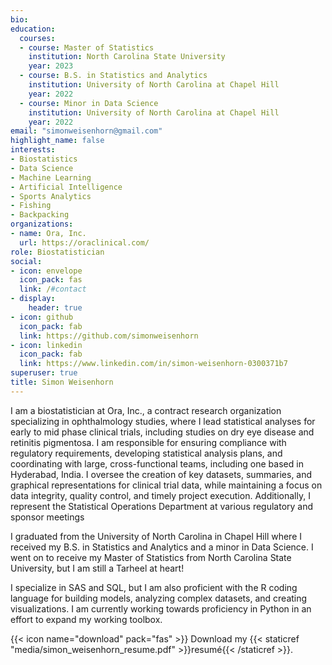 ```yaml
---
bio: 
education:
  courses:
  - course: Master of Statistics
    institution: North Carolina State University
    year: 2023
  - course: B.S. in Statistics and Analytics
    institution: University of North Carolina at Chapel Hill
    year: 2022
  - course: Minor in Data Science
    institution: University of North Carolina at Chapel Hill
    year: 2022
email: "simonweisenhorn@gmail.com"
highlight_name: false
interests:
- Biostatistics
- Data Science
- Machine Learning
- Artificial Intelligence
- Sports Analytics
- Fishing
- Backpacking
organizations:
- name: Ora, Inc.
  url: https://oraclinical.com/
role: Biostatistician
social:
- icon: envelope
  icon_pack: fas
  link: /#contact
- display:
    header: true
- icon: github
  icon_pack: fab
  link: https://github.com/simonweisenhorn
- icon: linkedin
  icon_pack: fab
  link: https://www.linkedin.com/in/simon-weisenhorn-0300371b7
superuser: true
title: Simon Weisenhorn
---
```


I am a biostatistician at Ora, Inc., a contract research organization specializing in ophthalmology studies, where I lead statistical analyses for early to mid phase clinical trials, including studies on dry eye disease and retinitis pigmentosa. I am responsible for ensuring compliance with regulatory requirements, developing statistical analysis plans, and coordinating with large, cross-functional teams, including one based in Hyderabad, India. I oversee the creation of key datasets, summaries, and graphical representations for clinical trial data, while maintaining a focus on data integrity, quality control, and timely project execution. Additionally, I represent the Statistical Operations Department at various regulatory and sponsor meetings

I graduated from the University of North Carolina in Chapel Hill where I received my B.S. in Statistics and Analytics and a minor in Data Science. I went on to receive my Master of Statistics from North Carolina State University, but I am still a Tarheel at heart!

I specialize in SAS and SQL, but I am also proficient with the R coding language for building models, analyzing complex datasets, and creating visualizations. I am currently working towards proficiency in Python in an effort to expand my working toolbox.


{{< icon name="download" pack="fas" >}} Download my {{< staticref "media/simon_weisenhorn_resume.pdf" >}}resumé{{< /staticref >}}.
